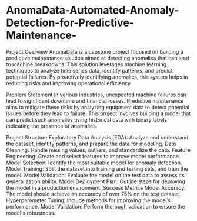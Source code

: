 # AnomaData-Automated-Anomaly-Detection-for-Predictive-Maintenance-

Project Overview
AnomaData is a capstone project focused on building a predictive maintenance solution aimed at detecting anomalies that can lead to machine breakdowns. This solution leverages machine learning techniques to analyze time series data, identify patterns, and predict potential failures. By proactively identifying anomalies, this system helps in reducing risks and improving operational efficiency.

Problem Statement
In various industries, unexpected machine failures can lead to significant downtime and financial losses. Predictive maintenance aims to mitigate these risks by analyzing equipment data to detect potential issues before they lead to failure. This project involves building a model that can predict such anomalies using historical data with binary labels indicating the presence of anomalies.

Project Structure
Exploratory Data Analysis (EDA): Analyze and understand the dataset, identify patterns, and prepare the data for modeling.
Data Cleaning: Handle missing values, outliers, and standardize the data.
Feature Engineering: Create and select features to improve model performance.
Model Selection: Identify the most suitable model for anomaly detection.
Model Training: Split the dataset into training and testing sets, and train the model.
Model Validation: Evaluate the model on the test data to assess its generalization ability.
Model Deployment Plan: Outline steps for deploying the model in a production environment.
Success Metrics
Model Accuracy: The model should achieve an accuracy of over 75% on the test dataset.
Hyperparameter Tuning: Include methods for improving the model’s performance.
Model Validation: Perform thorough validation to ensure the model's robustness.
